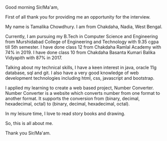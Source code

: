   Good morning Sir/Ma'am,
  
  First of all thank you for providing me an opportunity for the interview.
  
  My name is Tamalika Chowdhury. I am from Chakdaha, Nadia, West Bengal.
  
  Currently, I am pursuing my B.Tech in Computer Science and Engineering  from Murshidabad College of Engineering and Technology with 9.35 cgpa till 5th 
  semester. I have done class 12 from Chakdaha Ramlal Academy with 74% in 2019. I have done class 10 from Chakdaha Basanta Kumari Balika Vidyapith with 87% in 2017.

  Talking about my technical skills, I have a keen interest in java, oracle 11g database, sql and git.
  I also have a very good knowledge of web development technologies including html, css, javascript and bootstrap.

  I applied my learning to create a web based project, Number Converter.
  Number Converter is a website which converts number from one format to another format. It supports the conversion from (binary, decimal, hexadecimal, octal) to 
  (binary, decimal, hexadecimal, octal).

  In my leisure time, I love to read story books and drawing.
  
  So, this is all about me.

  Thank you Sir/Ma'am.


